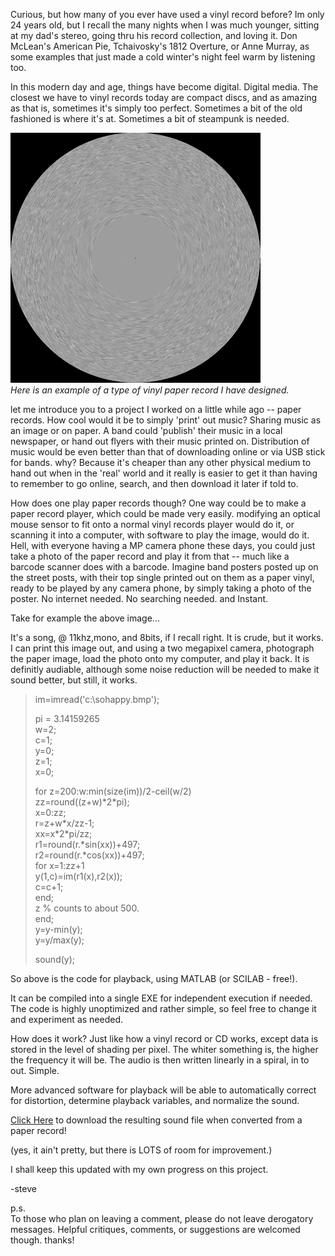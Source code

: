 Curious, but how many of you ever have used a vinyl record before? Im only 24 years old, but I recall the many nights when I was much younger, sitting at my dad's stereo, going thru his record collection, and loving it. Don McLean's American Pie, Tchaivosky's 1812 Overture, or Anne Murray, as some examples that just made a cold winter's night feel warm by listening too.  
  
In this modern day and age, things have become digital. Digital media. The closest we have to vinyl records today are compact discs, and as amazing as that is, sometimes it's simply too perfect. Sometimes a bit of the old fashioned is where it's at. Sometimes a bit of steampunk is needed.  
  
[![](sohappy.bmp)](http://bp2.blogger.com/_kfv2ADnjgQg/RtzuHd1bCfI/AAAAAAAAAEE/m-tp7RUU4x8/s1600-h/sohappy.bmp)  
*Here is an example of a type of vinyl paper record I have designed.*  
  
let me introduce you to a project I worked on a little while ago -- paper records. How cool would it be to simply 'print' out music? Sharing music as an image or on paper. A band could 'publish' their music in a local newspaper, or hand out flyers with their music printed on. Distribution of music would be even better than that of downloading online or via USB stick for bands. why? Because it's cheaper than any other physical medium to hand out when in the 'real' world and it really is easier to get it than having to remember to go online, search, and then download it later if told to.   
  
How does one play paper records though? One way could be to make a paper record player, which could be made very easily. modifying an optical mouse sensor to fit onto a normal vinyl records player would do it, or scanning it into a computer, with software to play the image, would do it. Hell, with everyone having a MP camera phone these days, you could just take a photo of the paper record and play it from that -- much like a barcode scanner does with a barcode. Imagine band posters posted up on the street posts, with their top single printed out on them as a paper vinyl, ready to be played by any camera phone, by simply taking a photo of the poster. No internet needed. No searching needed. and Instant.  
  
Take for example the above image...  
  
It's a song, @ 11khz,mono, and 8bits, if I recall right. It is crude, but it works. I can print this image out, and using a two megapixel camera, photograph the paper image, load the photo onto my computer, and play it back. It is definitly audiable, although some noise reduction will be needed to make it sound better, but still, it works.  
  

> im=imread('c:\sohappy.bmp');  
>   
> pi = 3.14159265  
> w=2;  
> c=1;  
> y=0;  
> z=1;  
> x=0;  
>   
> for z=200:w:min(size(im))/2-ceil(w/2)  
> zz=round((z+w)\*2\*pi);  
> x=0:zz;  
> r=z+w\*x/zz-1;  
> xx=x\*2\*pi/zz;  
> r1=round(r.\*sin(xx))+497;  
> r2=round(r.\*cos(xx))+497;  
> for x=1:zz+1  
> y(1,c)=im(r1(x),r2(x));  
> c=c+1;  
> end;  
> z % counts to about 500.  
> end;  
> y=y-min(y);  
> y=y/max(y);  
>   
> sound(y);

  
  
  
So above is the code for playback, using MATLAB (or SCILAB - free!).   
  
It can be compiled into a single EXE for independent execution if needed. The code is highly unoptimized and rather simple, so feel free to change it and experiment as needed.   
  
How does it work? Just like how a vinyl record or CD works, except data is stored in the level of shading per pixel. The whiter something is, the higher the frequency it will be. The audio is then written linearly in a spiral, in to out. Simple.  
  
More advanced software for playback will be able to automatically correct for distortion, determine playback variables, and normalize the sound.  
  
[Click Here](http://5.download-2.files-upload.com/50/2007/09/04/06-30/happy.wav) to download the resulting sound file when converted from a paper record!  
  
(yes, it ain't pretty, but there is LOTS of room for improvement.)  
  
I shall keep this updated with my own progress on this project.  
  
-steve  
  
p.s.  
To those who plan on leaving a comment, please do not leave derogatory messages. Helpful critiques, comments, or suggestions are welcomed though. thanks!